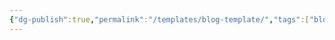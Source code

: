 ```yaml
---
{"dg-publish":true,"permalink":"/templates/blog-template/","tags":["blogged","refactored"],"created":"2025-08-30T08:45:06.952+01:00","updated":"2025-08-30T08:45:59.950+01:00"}
---
```


